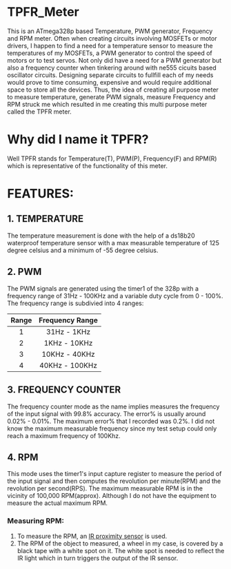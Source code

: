 # TPFR_Meter
This is an ATmega328p based Temperature, PWM generator, Frequency and RPM meter. 
Often when creating circuits involving MOSFETs or motor drivers, I happen to find a need for a temperature sensor to measure the temperatures of my MOSFETs, a PWM generator to control the speed of motors or to test servos. Not only did have a need for a PWM generator but also a frequency counter when tinkering around with ne555 cicuits based oscillator circuits. Designing separate circuits to fullfill each of my needs would prove to time consuming, expensive and would require additional space to store all the devices. Thus, the idea of creating all purpose meter to measure temperature, generate PWM signals, measure Frequency and RPM struck me which resulted in me creating this multi purpose meter called the TPFR meter. 

# Why did I name it TPFR?
Well TPFR stands for Temperature(T), PWM(P), Frequency(F) and RPM(R) which is representative of the functionality of this meter.

# FEATURES: 
## 1. TEMPERATURE
The temperature measurement is done with the help of a ds18b20 waterproof temperature sensor with a max measurable temperature of 125 degree celsius and a minimum of -55 degree celsius.

## 2. PWM
The PWM signals are generated using the timer1 of the 328p with a frequency range of 31Hz - 100KHz and a variable duty cycle from 0 - 100%.
The frequency range is subdivied into 4 ranges:

| Range | Frequency Range |
| :---: | :---: |
| 1 | 31Hz - 1KHz |
| 2 | 1KHz - 10KHz |
| 3 | 10KHz - 40KHz |
| 4 | 40KHz - 100KHz |

## 3. FREQUENCY COUNTER
The frequency counter mode as the name implies measures the frequency of the input signal with 99.8% accuracy. The error% is usually around 0.02% - 0.01%. The maximum error% that I recorded was 0.2%. I did not know the maximum measurable frequency since my test setup could only reach a maximum frequency of 100Khz.

## 4. RPM
This mode uses the timer1's input capture register to measure the period of the input signal and then computes the revolution per minute(RPM) and the revolution per second(RPS). The maximum measurable RPM is in the vicinity of 100,000 RPM(approx). Although I do not have the equipment to measure the actual maximum RPM.
 ### Measuring RPM:
 1. To measure the RPM, an [IR proximity sensor](https://hackster.imgix.net/uploads/attachments/471152/obstacle-avoidance-tracking-infrared-sensor-module_S9CxCA7UqZ.jpg?auto=compress&w=900&h=675&fit=min&fm=jpg) is used.
 2. The RPM of the object to measured, a wheel in my case, is covered by a black tape with a white spot on it. The white spot is needed to reflect the IR light which in turn triggers the output of the IR sensor.
